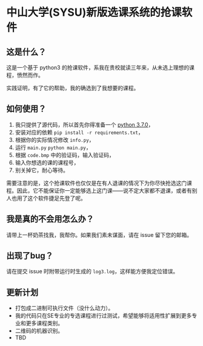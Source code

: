 # 中山大学(SYSU)新版选课系统的抢课软件

## 这是什么？

这是一个基于 python3 的抢课软件，系我在贵校就读三年来，从未选上理想的课程，愤然而作。

实践证明，有了它的帮助，我的确选到了我想要的课程。

## 如何使用？

1. 我只提供了源代码，所以首先你得准备一个 [python 3.7.0](https://www.python.org/downloads/)，
2. 安装对应的依赖 `pip install -r requirements.txt`，
3. 根据你的实际情况修改 `info.py`，
4. 运行 `main.py` `python main.py`，
5. 根据 `code.bmp` 中的验证码，输入验证码，
6. 输入你想选的课的课程号，
7. 别关掉它，耐心等待。

需要注意的是，这个抢课软件也仅仅是在有人退课的情况下为你尽快抢选这门课程。因此，它不能保证你一定能够选上这门课——说不定大家都不退课，或者有别人也用了这个软件捷足先登了呢。

## 我是真的不会用怎么办？

请带上一杯奶茶找我，我帮你。如果我们素未谋面，请在 issue 留下您的邮箱。

## 出现了bug？

请在提交 issue 时附带运行时生成的 `log3.log`，这样能方便我定位错误。

## 更新计划

- 打包成二进制可执行文件（没什么动力）。
- 我的代码只在SE专业的专选课程进行过测试，希望能够将适用性扩展到更多专业和更多课程类别。
- 二维码的机器识别。
- TBD
